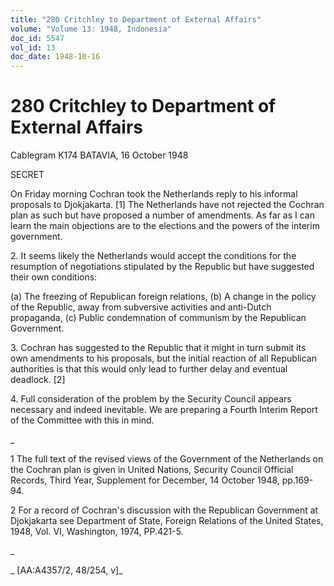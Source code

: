 ```yaml
---
title: "280 Critchley to Department of External Affairs"
volume: "Volume 13: 1948, Indonesia"
doc_id: 5547
vol_id: 13
doc_date: 1948-10-16
---
```


# 280 Critchley to Department of External Affairs

Cablegram K174 BATAVIA, 16 October 1948

SECRET

On Friday morning Cochran took the Netherlands reply to his informal proposals to Djokjakarta. [1] The Netherlands have not rejected the Cochran plan as such but have proposed a number of amendments. As far as I can learn the main objections are to the elections and the powers of the interim government.

2\. It seems likely the Netherlands would accept the conditions for the resumption of negotiations stipulated by the Republic but have suggested their own conditions:

(a) The freezing of Republican foreign relations, (b) A change in the policy of the Republic, away from subversive activities and anti-Dutch propaganda, (c) Public condemnation of communism by the Republican Government.

3\. Cochran has suggested to the Republic that it might in turn submit its own amendments to his proposals, but the initial reaction of all Republican authorities is that this would only lead to further delay and eventual deadlock. [2]

4\. Full consideration of the problem by the Security Council appears necessary and indeed inevitable. We are preparing a Fourth Interim Report of the Committee with this in mind.

_

1 The full text of the revised views of the Government of the Netherlands on the Cochran plan is given in United Nations, Security Council Official Records, Third Year, Supplement for December, 14 October 1948, pp.169-94.

2 For a record of Cochran's discussion with the Republican Government at Djokjakarta see Department of State, Foreign Relations of the United States, 1948, Vol. VI, Washington, 1974, PP.421-5.

_

_ [AA:A4357/2, 48/254, v]_
